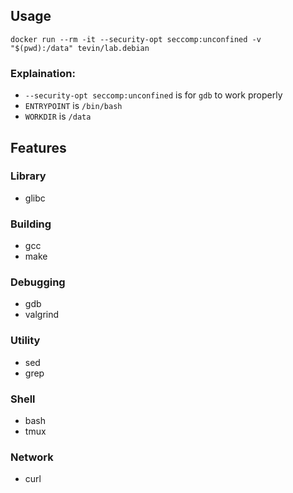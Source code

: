 ## Usage

```shell
docker run --rm -it --security-opt seccomp:unconfined -v "$(pwd):/data" tevin/lab.debian
```

### Explaination:
- `--security-opt seccomp:unconfined` is for `gdb` to work properly
- `ENTRYPOINT` is `/bin/bash`
- `WORKDIR` is `/data`

## Features

### Library

- glibc

### Building

- gcc
- make

### Debugging

- gdb
- valgrind

### Utility

- sed
- grep

### Shell

- bash
- tmux

### Network

- curl
